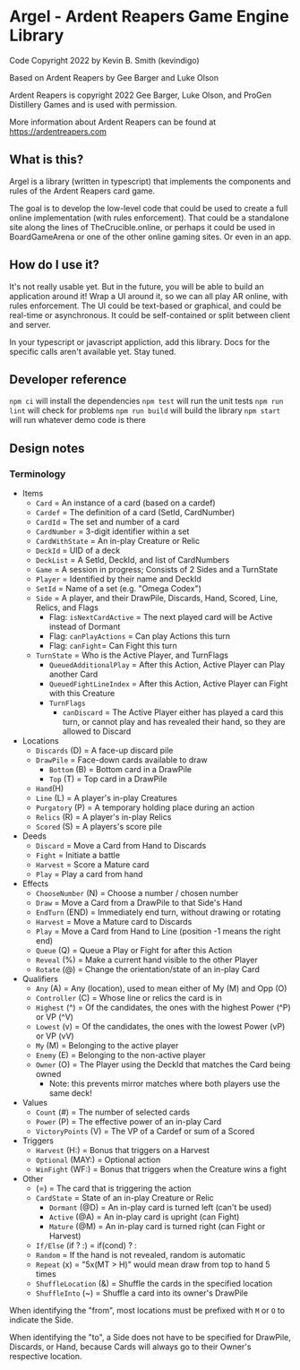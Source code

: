# Argel - Ardent Reapers Game Engine Library

Code Copyright 2022 by Kevin B. Smith (kevindigo)

Based on Ardent Reapers by Gee Barger and Luke Olson

Ardent Reapers is copyright 2022 Gee Barger, Luke Olson, and ProGen Distillery Games and is used with permission. 

More information about Ardent Reapers can be found at https://ardentreapers.com

## What is this?

Argel is a library (written in typescript) that implements the 
components and rules of the Ardent Reapers card game. 

The goal 
is to develop the low-level code that could be used to create 
a full online implementation (with rules enforcement). That 
could be a standalone site along the lines of TheCrucible.online, 
or perhaps it could be used in BoardGameArena or one of the 
other online gaming sites. Or even in an app. 

## How do I use it?

It's not really usable yet. But in the future, you will be 
able to build an application around it! Wrap a UI around it, 
so we can all play AR online, with rules 
enforcement. The UI could be text-based or graphical, and 
could be real-time or asynchronous. It could be self-contained 
or split between client and server. 

In your typescript or javascript appliction, add this library. 
Docs for the specific calls aren't available yet. Stay tuned. 

## Developer reference

`npm ci` will install the dependencies
`npm test` will run the unit tests
`npm run lint` will check for problems
`npm run build` will build the library
`npm start` will run whatever demo code is there

## Design notes

### Terminology
* Items
    * `Card` = An instance of a card (based on a cardef)
    * `Cardef` = The definition of a card (SetId, CardNumber)
    * `CardId` = The set and number of a card
    * `CardNumber` = 3-digit identifier within a set
    * `CardWithState` = An in-play Creature or Relic
    * `DeckId` = UID of a deck
    * `DeckList` = A SetId, DeckId, and list of CardNumbers
    * `Game` = A session in progress; Consists of 2 Sides and a TurnState
    * `Player` = Identified by their name and DeckId
    * `SetId` = Name of a set (e.g. "Omega Codex")
    * `Side` = A player, and their DrawPile, Discards, Hand, Scored, Line, Relics, and Flags
        * Flag: `isNextCardActive` = The next played card will be Active instead of Dormant
        * Flag: `canPlayActions` = Can play Actions this turn
        * Flag: `canFight`= Can Fight this turn
    * `TurnState` = Who is the Active Player, and TurnFlags
        * `QueuedAdditionalPlay` = After this Action, Active Player can Play another Card
        * `QueuedFightLineIndex` = After this Action, Active Player can Fight with this Creature
        * `TurnFlags`
            * `canDiscard` = The Active Player either has played a card this turn, 
                or cannot play and has revealed their hand, so they are allowed to Discard
* Locations
    * `Discards` (D) = A face-up discard pile
    * `DrawPile` = Face-down cards available to draw
        * `Bottom` (B) = Bottom card in a DrawPile
        * `Top` (T) = Top card in a DrawPile
    * `Hand`(H)
    * `Line` (L) = A player's in-play Creatures
    * `Purgatory` (P) = A temporary holding place during an action
    * `Relics` (R) = A player's in-play Relics
    * `Scored` (S) = A players's score pile
* Deeds
    * `Discard` = Move a Card from Hand to Discards
    * `Fight` = Initiate a battle
    * `Harvest` = Score a Mature card
    * `Play` = Play a card from hand
* Effects
    * `ChooseNumber` (N) = Choose a number / chosen number
    * `Draw` = Move a Card from a DrawPile to that Side's Hand
    * `EndTurn` (END) = Immediately end turn, without drawing or rotating
    * `Harvest` = Move a Mature card to Discards
    * `Play` = Move a Card from Hand to Line (position -1 means the right end)
    * `Queue` (Q) = Queue a Play or Fight for after this Action
    * `Reveal` (%) = Make a current hand visible to the other Player
    * `Rotate` (@) = Change the orientation/state of an in-play Card
* Qualifiers
    * `Any` (A) = Any (location), used to mean either of My (M) and Opp (O)
    * `Controller` (C) = Whose line or relics the card is in
    * `Highest` (^) = Of the candidates, the ones with the highest Power (^P) or VP (^V)
    * `Lowest` (v) = Of the candidates, the ones with the lowest Power (vP) or VP (vV)
    * `My` (M) = Belonging to the active player
    * `Enemy` (E) = Belonging to the non-active player
    * `Owner` (O) = The Player using the DeckId that matches the Card being owned
        * Note: this prevents mirror matches where both players use the same deck!
* Values
    * `Count` (#) = The number of selected cards
    * `Power` (P) = The effective power of an in-play Card
    * `VictoryPoints` (V) = The VP of a Cardef or sum of a Scored
* Triggers
    * `Harvest` (H:) = Bonus that triggers on a Harvest
    * `Optional` (MAY:) = Optional action
    * `WinFight` (WF:) = Bonus that triggers when the Creature wins a fight
* Other
    * (=) = The card that is triggering the action
    * `CardState` = State of an in-play Creature or Relic
        * `Dormant` (@D) = An in-play card is turned left (can't be used)
        * `Active` (@A) = An in-play card is upright (can Fight)
        * `Mature` (@M) = An in-play card is turned right (can Fight or Harvest)
    * `If/Else` (if ? :) = if(cond) ? <doiftrue> : <dootherwise>
    * `Random` = If the hand is not revealed, random is automatic
    * `Repeat` (x) = "5x(MT > H)" would mean draw from top to hand 5 times
    * `ShuffleLocation` (&) = Shuffle the cards in the specified location
    * `ShuffleInto` (~) = Shuffle a card into its owner's DrawPile

When identifying the "from", most locations must be prefixed with `M` or `O` to indicate the Side. 

When identifying the "to", a Side does not have to be specified for DrawPile, Discards, or Hand, 
because Cards will always go to their Owner's respective location. 
